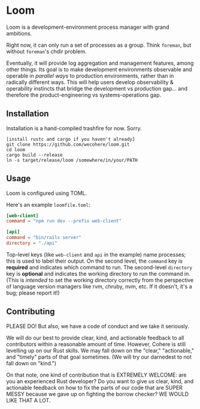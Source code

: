 # Loom

Loom is a development-environment process manager with grand ambitions.

Right now, it can only run a set of processes as a group.
Think `foreman`, but without `foreman`'s chdir problem.

Eventually, it will provide log aggregation and management features, among other things.
Its goal is to make development environments observable and operable in *parallel ways* to production environments, rather than in radically different ways.
This will help users develop observability & operability instincts that bridge the development vs production gap... and therefore the product-engineering vs systems-operations gap.

## Installation

Installation is a hand-compiled trashfire for now.
Sorry.

```
[install rustc and cargo if you haven't already]
git clone https://github.com/wecohere/loom.git
cd loom
cargo build --release
ln -s target/release/loom /somewhere/in/your/PATH
```

## Usage

Loom is configured using TOML.

Here's an example `loomfile.toml`:

```toml
[web-client]
command = "npm run dev --prefix web-client"

[api]
command = "bin/rails server"
directory = "./api"
```

Top-level keys (like `web-client` and `api` in the example) name processes; this is used to label their output.
On the second level, the `command` key is **required** and indicates which command to run.
The second-level `directory` key is **optional** and indicates the working directory to run the command in.
(This is *intended* to set the working directory correctly from the perspective of language version managers like rvm, chruby, nvm, etc.
If it doesn't, it's a bug; please report it!)

## Contributing

PLEASE DO!
But also, we have a code of conduct and we take it seriously.

We will do our best to provide clear, kind, and actionable feedback to all contributors within a reasonable amount of time.
However, Cohere is still levelling up on our Rust skills.
We may fall down on the "clear," "actionable," and "timely" parts of that goal sometimes.
(We will try our darnedest to not fall down on "kind.")

On that note, one kind of contribution that is EXTREMELY WELCOME: are you an experienced Rust developer?
Do you want to give *us* clear, kind, and actionable feedback on how to fix the parts of our code that are SUPER MESSY because we gave up on fighting the borrow checker?
WE WOULD LIKE THAT A LOT. 
